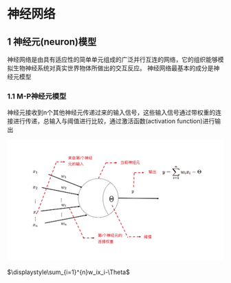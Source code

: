 # 神经网络
## 1 神经元(neuron)模型
神经网络是由具有适应性的简单单元组成的广泛并行互连的网络，它的组织能够模拟生物神经系统对真实世界物体所做出的交互反应。
神经网络最基本的成分是神经元模型

### 1.1 M-P神经元模型
神经元接收到n个其他神经元传递过来的输入信号，这些输入信号通过带权重的连接进行传递，总输入与阈值进行比较，通过激活函数(activation function)进行输出

![M-P神经元模型](https://github.com/thinkingfly/live-and-learning/blob/main/neural-networks/picture/neuron.jpeg "M-P神经元模型")




$\displaystyle\sum_{i=1}^{n}w_ix_i-\Theta$